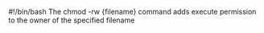 #!/bin/bash
The chmod -rw {filename} command adds execute permission to the owner of the specified filename

